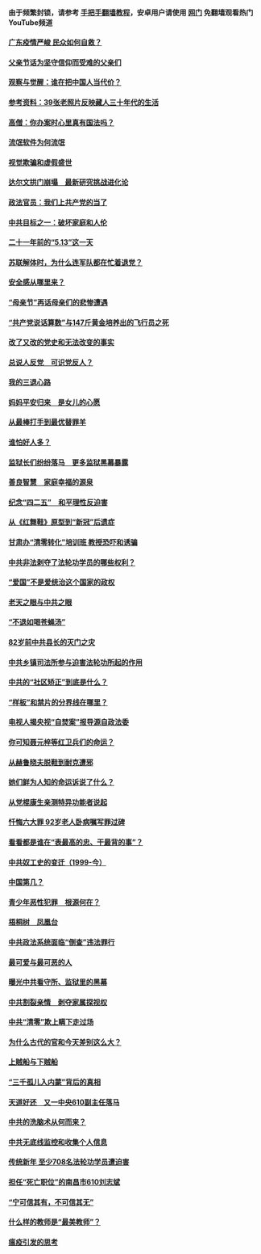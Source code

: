 #### 由于频繁封锁，请参考 [手把手翻墙教程](https://github.com/gfw-breaker/guides/wiki/)，安卓用户请使用 [网门](https://github.com/gfw-breaker/nogfw/blob/master/dl.md?t=06240801) 免翻墙观看热门YouTube频道 

#### [广东疫情严峻 民众如何自救？](../pages/19/427311.md?t=06240801) 

#### [父亲节话为坚守信仰而受难的父亲们](../pages/19/427033.md?t=06240801) 

#### [观察与觉醒：谁在把中国人当代价？](../pages/19/426987.md?t=06240801) 

#### [参考资料：39张老照片反映藏人三十年代的生活](../pages/19/426471.md?t=06240801) 

#### [高僧：你办案时心里真有国法吗？](../pages/19/426530.md?t=06240801) 

#### [流氓软件为何流氓](../pages/19/426531.md?t=06240801) 

#### [视觉欺骗和虚假盛世](../pages/19/426443.md?t=06240801) 

#### [达尔文拱门崩塌　最新研究挑战进化论](../pages/19/426009.md?t=06240801) 

#### [政法官员：我们上共产党的当了](../pages/19/425351.md?t=06240801) 

#### [中共目标之一：破坏家庭和人伦](../pages/19/424454.md?t=06240801) 

#### [二十一年前的“5.13”这一天](../pages/19/424814.md?t=06240801) 

#### [苏联解体时，为什么连军队都在忙着退党？](../pages/19/424335.md?t=06240801) 

#### [安全感从哪里来？](../pages/19/424336.md?t=06240801) 

#### [“母亲节”再话母亲们的悲惨遭遇](../pages/19/424234.md?t=06240801) 

#### [“共产党说话算数”与147斤黄金培养出的飞行员之死](../pages/19/424115.md?t=06240801) 

#### [改了又改的党史和无法改变的事实](../pages/19/424037.md?t=06240801) 

#### [总说人反党　可识党反人？](../pages/19/423820.md?t=06240801) 

#### [我的三退心路](../pages/19/423876.md?t=06240801) 

#### [妈妈平安归来　是女儿的心愿](../pages/19/423947.md?t=06240801) 

#### [从最棒打手到最优替罪羊](../pages/19/423819.md?t=06240801) 

#### [谁怕好人多？](../pages/19/423774.md?t=06240801) 

#### [监狱长们纷纷落马　更多监狱黑幕暴露](../pages/19/423787.md?t=06240801) 

#### [善良智慧　家庭幸福的源泉](../pages/19/423632.md?t=06240801) 

#### [纪念“四二五”　和平理性反迫害](../pages/19/423660.md?t=06240801) 

#### [从《红舞鞋》原型到“新冠”后遗症](../pages/19/423509.md?t=06240801) 

#### [甘肃办“清零转化”培训班 教授恐吓和诱骗](../pages/19/423498.md?t=06240801) 

#### [中共非法剥夺了法轮功学员的哪些权利？](../pages/19/423392.md?t=06240801) 

#### [“爱国”不是爱统治这个国家的政权](../pages/19/423029.md?t=06240801) 

#### [老天之眼与中共之眼](../pages/19/423378.md?t=06240801) 

#### [“不退如喝苍蝇汤”](../pages/19/423287.md?t=06240801) 

#### [82岁前中共县长的灭门之灾](../pages/19/423055.md?t=06240801) 

#### [中共乡镇司法所参与迫害法轮功所起的作用](../pages/19/423064.md?t=06240801) 

#### [中共的“社区矫正”到底是什么？](../pages/19/422870.md?t=06240801) 

#### [“样板”和禁片的分界线在哪里？](../pages/19/422704.md?t=06240801) 

#### [电视人揭央视“自焚案”报导源自政法委](../pages/19/422770.md?t=06240801) 

#### [你可知聂元梓等红卫兵们的命运？](../pages/19/422848.md?t=06240801) 

#### [从赫鲁晓夫脱鞋到耐克遭邪](../pages/19/422826.md?t=06240801) 

#### [她们鲜为人知的命运诉说了什么？](../pages/19/422754.md?t=06240801) 

#### [从党棍康生亲测特异功能者说起](../pages/19/422657.md?t=06240801) 

#### [忏悔六大罪 92岁老人卧病嘱写罪过碑](../pages/19/422750.md?t=06240801) 

#### [看看都是谁在“表最高的忠、干最背的事”？](../pages/19/422703.md?t=06240801) 

#### [中共奴工史的变迁（1999-今）](../pages/19/422656.md?t=06240801) 

#### [中国第几？](../pages/19/422496.md?t=06240801) 

#### [青少年恶性犯罪　根源何在？](../pages/19/422449.md?t=06240801) 

#### [梧桐树　凤凰台](../pages/19/422442.md?t=06240801) 

#### [中共政法系统面临“倒查”违法罪行](../pages/19/422497.md?t=06240801) 

#### [最可爱与最可恶的人](../pages/19/422448.md?t=06240801) 

#### [曝光中共看守所、监狱里的黑幕](../pages/19/422390.md?t=06240801) 

#### [中共割裂亲情　剥夺家属探视权](../pages/19/422364.md?t=06240801) 

#### [中共“清零”欺上瞒下走过场](../pages/19/422306.md?t=06240801) 

#### [为什么古代的官和今天差别这么大？](../pages/19/422228.md?t=06240801) 

#### [上贼船与下贼船](../pages/19/422276.md?t=06240801) 

#### [“三千孤儿入内蒙”背后的真相](../pages/19/422229.md?t=06240801) 

#### [天道好还　又一中央610副主任落马](../pages/19/422155.md?t=06240801) 

#### [中共的洗脑术从何而来？](../pages/19/422154.md?t=06240801) 

#### [中共无底线监控和收集个人信息](../pages/19/422039.md?t=06240801) 

#### [传统新年 至少708名法轮功学员遭迫害](../pages/19/421946.md?t=06240801) 

#### [担任“死亡职位”的南昌市610刘志斌](../pages/19/421957.md?t=06240801) 

#### [“宁可信其有，不可信其无”](../pages/19/421691.md?t=06240801) 

#### [什么样的教师是“最美教师”？](../pages/19/421755.md?t=06240801) 

#### [瘟疫引发的思考](../pages/19/421594.md?t=06240801) 

